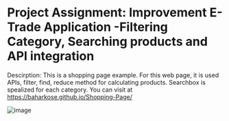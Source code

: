 
# Project Assignment: Improvement E-Trade Application -Filtering Category, Searching products and API integration

Descirption: This is a shopping page example. For this web page, it is used APIs, filter, find, reduce method for calculating products.  Searchbox is spealized for each category. You can visit at https://baharkose.github.io/Shopping-Page/

![image](https://github.com/baharkose/Shopping-Page/assets/110201916/90b7e4e2-424d-406f-9737-209501eb33b3)

